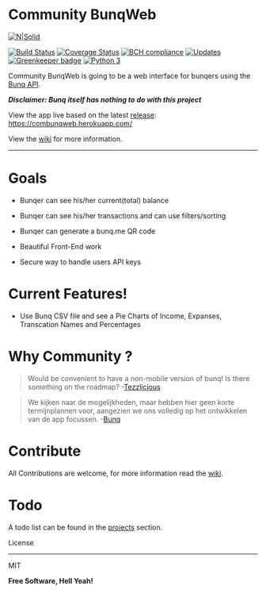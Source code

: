 # Community BunqWeb





[![N|Solid](https://lh3.googleusercontent.com/B0u_lzpnrZMdR8o3ece3N9sLQtOgc1UayCJLYUhzJh7Xkr4oJEdQk0-PJFhx0-a0CA=w300)][BunqPic]

[![Build Status](https://travis-ci.org/OGKevin/ComBunqWebApp.svg?branch=develop)](https://travis-ci.org/OGKevin/ComBunqWebApp)
[![Coverage Status](https://coveralls.io/repos/github/OGKevin/ComBunqWebApp/badge.svg?branch=master)](https://coveralls.io/github/OGKevin/ComBunqWebApp?branch=develop)
[![BCH compliance](https://bettercodehub.com/edge/badge/OGKevin/ComBunqWebApp?branch=master)](https://bettercodehub.com/)
[![Updates](https://pyup.io/repos/github/OGKevin/ComBunqWebApp/shield.svg)](https://pyup.io/repos/github/OGKevin/ComBunqWebApp/)
[![Greenkeeper badge](https://badges.greenkeeper.io/OGKevin/ComBunqWebApp.svg)](https://greenkeeper.io/)
[![Python 3](https://pyup.io/repos/github/OGKevin/ComBunqWebApp/python-3-shield.svg)](https://pyup.io/repos/github/OGKevin/ComBunqWebApp/)



Community BunqWeb is going to be a web interface for bunqers using the [Bunq API](https://www.bunq.com/en/api).



***Disclaimer: Bunq itself has nothing to do with this project***



View the app live based on the latest [release]: <https://combunqweb.herokuapp.com/>

View the [wiki] for more information.

---
# Goals

  - Bunqer can see his/her current(total) balance

  - Bunqer can see his/her transactions and can use filters/sorting

  - Bunqer can generate a bunq.me QR code

  - Beautiful Front-End work

  - Secure way to handle users API keys



# Current Features!



  - Use Bunq CSV file and see a Pie Charts of Income, Expanses, Transcation Names and Percentages
 

# Why Community ?

> Would be convenient to have a non-mobile version of bunq! Is there something on the roadmap? -[Tezzlicious][ForumLink]



> We kijken naar de mogelijkheden, maar hebben hier geen korte termijnplannen voor, aangezien we ons volledig op het ontwikkelen van de app focussen. -[Bunq][Answer]



# Contribute

All Contributions are welcome, for more information read the [wiki].

# Todo

A todo list can be found in the [projects] section.

License

----



MIT





**Free Software, Hell Yeah!**





   [BunqPic]: <https://www.bunq.com/en/>

   [ForumLink]:<https://together.bunq.com/topic/is-there-a-browser-web-desktop-client-planned>

   [Answer]:<https://together.bunq.com/topic/is-there-a-browser-web-desktop-client-planned#comment-1881>

   [django]:<https://www.djangoproject.com/>

   [heroku]:<https://www.heroku.com/>

   [npm]:<https://www.npmjs.com/>

   [virtualenv]:<https://virtualenv.pypa.io/en/stable/>
   [wiki]:<https://github.com/OGKevin/ComBunqWebApp/wiki>
   [projects]:<https://github.com/OGKevin/ComBunqWebApp/projects>
   [release]:<https://github.com/OGKevin/ComBunqWebApp/releases>

   
